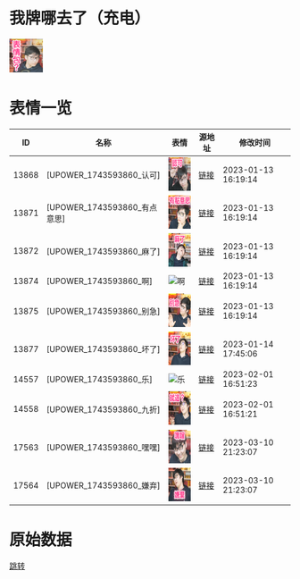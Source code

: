 # 我牌哪去了（充电）

<img src="./cover.png" height="60" alt="cover" />

# 表情一览

|ID|名称|表情|源地址|修改时间|
|----|----|----|----|----|
|13868|[UPOWER_1743593860_认可]|<img src="./pic/013868_%5BUPOWER_1743593860_认可%5D.png" height="60" alt="认可"/>|[链接](https://i0.hdslb.com/bfs/garb/102ec6eb7f21fe1b39023fdf6b513f180acb8ff4.png)|2023-01-13 16:19:14|
|13871|[UPOWER_1743593860_有点意思]|<img src="./pic/013871_%5BUPOWER_1743593860_有点意思%5D.png" height="60" alt="有点意思"/>|[链接](https://i0.hdslb.com/bfs/garb/eda689b30103df09650fc71b62a0cde1840ea4e5.png)|2023-01-13 16:19:14|
|13872|[UPOWER_1743593860_麻了]|<img src="./pic/013872_%5BUPOWER_1743593860_麻了%5D.png" height="60" alt="麻了"/>|[链接](https://i0.hdslb.com/bfs/garb/440c1837438f3ba22294721a1adeffe0f1a63c4f.png)|2023-01-13 16:19:14|
|13874|[UPOWER_1743593860_啊]|<img src="./pic/013874_%5BUPOWER_1743593860_啊%5D.png" height="60" alt="啊"/>|[链接](https://i0.hdslb.com/bfs/garb/f9d137a873e83374256d3805248a24df2f25cf75.png)|2023-01-13 16:19:14|
|13875|[UPOWER_1743593860_别急]|<img src="./pic/013875_%5BUPOWER_1743593860_别急%5D.png" height="60" alt="别急"/>|[链接](https://i0.hdslb.com/bfs/garb/957a8b0c774dc71bada816d07256d93beb474c09.png)|2023-01-13 16:19:14|
|13877|[UPOWER_1743593860_坏了]|<img src="./pic/013877_%5BUPOWER_1743593860_坏了%5D.png" height="60" alt="坏了"/>|[链接](https://i0.hdslb.com/bfs/garb/a1abc7fb454a720d043b6e9ff5e3d6654ea58e6e.png)|2023-01-14 17:45:06|
|14557|[UPOWER_1743593860_乐]|<img src="./pic/014557_%5BUPOWER_1743593860_乐%5D.png" height="60" alt="乐"/>|[链接](https://i0.hdslb.com/bfs/garb/34e27d7b104bda43d067f5d850a009e3b42259f8.png)|2023-02-01 16:51:23|
|14558|[UPOWER_1743593860_九折]|<img src="./pic/014558_%5BUPOWER_1743593860_九折%5D.png" height="60" alt="九折"/>|[链接](https://i0.hdslb.com/bfs/garb/6294bea68abc7212dee2c48a785c43030e687403.png)|2023-02-01 16:51:21|
|17563|[UPOWER_1743593860_嘿嘿]|<img src="./pic/017563_%5BUPOWER_1743593860_嘿嘿%5D.png" height="60" alt="嘿嘿"/>|[链接](https://i0.hdslb.com/bfs/garb/af6559ffc3039668a77d333162492b796fd0e8c4.png)|2023-03-10 21:23:07|
|17564|[UPOWER_1743593860_嫌弃]|<img src="./pic/017564_%5BUPOWER_1743593860_嫌弃%5D.png" height="60" alt="嫌弃"/>|[链接](https://i0.hdslb.com/bfs/garb/1b2d9171957b00fce9f57d4bab4966bbc69c7dac.png)|2023-03-10 21:23:07|

# 原始数据

[跳转](./raw.json)

